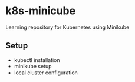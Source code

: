 # k8s-minicube
Learning repository for Kubernetes using Minikube

## Setup
- kubectl installation
- minikube setup
- local cluster configuration
